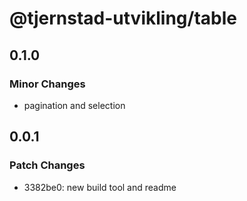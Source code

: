 # @tjernstad-utvikling/table

## 0.1.0

### Minor Changes

- pagination and selection

## 0.0.1

### Patch Changes

- 3382be0: new build tool and readme
